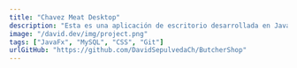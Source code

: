 ```yaml
---
title: "Chavez Meat Desktop"
description: "Esta es una aplicación de escritorio desarrollada en JavaFX para gestionar el inventario de una carnicería. Permite llevar un control detallado de diversos aspectos relacionados con  la carnicería."
image: "/david.dev/img/project.png"
tags: ["JavaFx", "MySQL", "CSS", "Git"]
urlGitHub: "https://github.com/DavidSepulvedaCh/ButcherShop"
---
```

